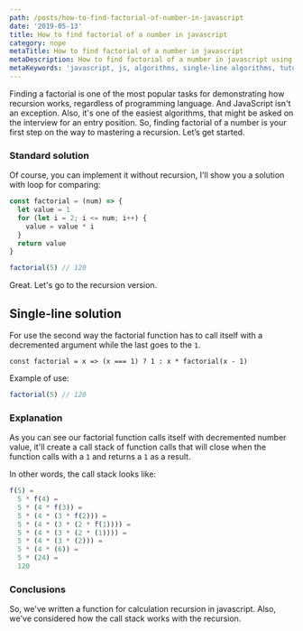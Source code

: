 ```yaml
---
path: /posts/how-to-find-factorial-of-number-in-javascript
date: '2019-05-13'
title: How to find factorial of a number in javascript
category: nope
metaTitle: How to find factorial of a number in javascript
metaDescription: How to find factorial of a number in javascript using recursion
metaKeywords: 'javascript, js, algorithms, single-line algorithms, tutorials, factorial, recursion, recurtion in javascript'
---
```


Finding a factorial is one of the most popular tasks for demonstrating how recursion works, regardless of programming language. And JavaScript isn't an exception. Also, it's one of the easiest algorithms, that might be asked on the interview for an entry position. So, finding factorial of a number is your first step on the way to mastering a recursion. Let’s get started.

### Standard solution

Of course, you can implement it without recursion, I'll show you a solution with loop for comparing:

```js:title=index.js
const factorial = (num) => {
  let value = 1
  for (let i = 2; i <= num; i++) {
    value = value * i
  }
  return value
}

factorial(5) // 120
```

Great. Let's go to the recursion version.

## Single-line solution
For use the second way the factorial function has to call itself with a decremented argument while the last goes to the ```1```.

```js:title=Single-line solution
const factorial = x => (x === 1) ? 1 : x * factorial(x - 1)
```

Example of use:

```js
factorial(5) // 120
```

### Explanation

As you can see our factorial function calls itself with decremented number value, it'll create a call stack of function calls that will close when the function calls with a ```1``` and returns a ```1``` as a result.

In other words, the call stack looks like:
```js
f(5) =
  5 * f(4) =
  5 * (4 * f(3)) =
  5 * (4 * (3 * f(2))) =
  5 * (4 * (3 * (2 * f(1)))) =
  5 * (4 * (3 * (2 * (1)))) =
  5 * (4 * (3 * (2))) =
  5 * (4 * (6)) =
  5 * (24) =
  120
```

### Conclusions

So, we've written a function for calculation recursion in javascript. Also, we've considered how the call stack works with the recursion.
